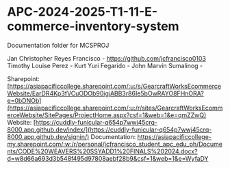 # APC-2024-2025-T1-11-E-commerce-inventory-system

  Documentation folder for MCSPROJ

  Jan Christopher Reyes Francisco - https://github.com/jcfrancisco0103
  Timothy Louise Perez - 
  Kurt Yuri Fegarido - 
  John Marvin Sumalinog - 

Sharepoint: [https://asiapacificcollege.sharepoint.com/:u:/s/GearcraftWorksEcommerceWebsite/EarDR4Kp3fVCuODOb90igjABB3r86Ie5bOwRAYO8FHnORA?e=0bDNOb](https://asiapacificcollege.sharepoint.com/:u:/r/sites/GearcraftWorksEcommerceWebsite/SitePages/ProjectHome.aspx?csf=1&web=1&e=qmZZwQ)
Website: [https://cuddly-funicular-q654p7wwj45crq-8000.app.github.dev/index/](https://cuddly-funicular-q654p7wwj45crq-8000.app.github.dev/signin/)
Documentation: https://asiapacificcollege-my.sharepoint.com/:w:/r/personal/jcfrancisco_student_apc_edu_ph/Documents/CODE%20WEAVERS%20SSYADD1%20FINALS%202024.docx?d=w8d66a693d3b548f495d97808aebf28b9&csf=1&web=1&e=WyfaDY
